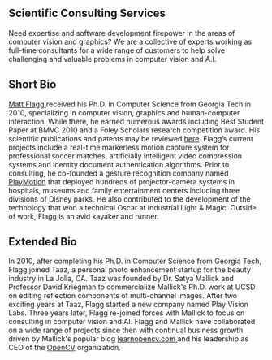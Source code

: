 ## Scientific Consulting Services

Need expertise and software development firepower in the areas of computer vision and graphics?  We are a collective of experts working
as full-time consultants for a wide range of customers to help solve challenging and valuable problems in computer vision and A.I.

## Short Bio

[ Matt Flagg ](https://www.linkedin.com/in/matt-flagg-47a4643/) received his Ph.D. in Computer Science from Georgia Tech in 2010, specializing in computer vision, graphics and human-computer interaction.  While there, he earned numerous awards including Best Student Paper at BMVC 2010 and a Foley Scholars research competition award.  His scientific publications and patents may be reviewed [here](https://scholar.google.com/citations?user=SvuSifMAAAAJ&hl=en).  Flagg’s current projects include a real-time markerless motion capture system for professional soccer matches, artificially intelligent video compression systems and identity document authentication algorithms. Prior to consulting, he co-founded a gesture recognition company named [PlayMotion](https://www.youtube.com/watch?v=pkrSHp1H_W4&ab_channel=playmotionvideos) that deployed hundreds of projector-camera systems in hospitals, museums and family entertainment centers including three divisions of Disney parks. He also contributed to the development of the technology that won a technical Oscar at Industrial Light & Magic. Outside of work, Flagg is an avid kayaker and runner.

## Extended Bio

In 2010, after completing his Ph.D. in Computer Science from Georgia Tech, Flagg joined Taaz, a personal photo enhancement startup for the beauty industry in La Jolla, CA.  Taaz was founded by Dr. Satya Mallick and Professor David Kriegman to commercialize Mallick's Ph.D. work at UCSD on editing reflection components of multi-channel images.  After two exciting years at Taaz, Flagg started a new company named Play Vision Labs.  Three years later, Flagg re-joined forces with Mallick to focus on consulting in computer vision and AI.  Flagg and Mallick have collaborated on a wide range of projects since then with continual business growth driven by Mallick's popular blog [ learnopencv.com ](https://learnopencv.com) and his leadership as CEO of the [OpenCV](https://www.opencv.org) organization.
